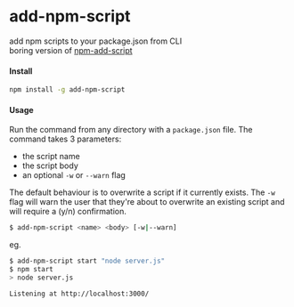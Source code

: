 # add-npm-script

add npm scripts to your package.json from CLI  
boring version of [npm-add-script](https://github.com/coleww/npm-add-script)

#### Install

```bash
npm install -g add-npm-script
```

#### Usage

Run the command from any directory with a `package.json` file. The command takes 3 parameters:

- the script name
- the script body
- an optional `-w` or `--warn` flag

The default behaviour is to overwrite a script if it currently exists. The `-w` flag will warn the user that they're about to overwrite an existing script and will require a (y/n) confirmation.

```bash
$ add-npm-script <name> <body> [-w|--warn]
```

eg.

```bash
$ add-npm-script start "node server.js"
$ npm start
> node server.js

Listening at http://localhost:3000/
```
